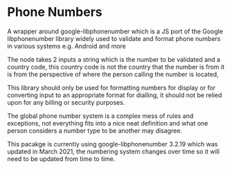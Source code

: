 # Phone Numbers

A wrapper around google-libphonenumber which is a JS port of the Google libphonenumber library widely used to validate and format phone numbers in various systems e.g. Android and more

The node takes 2 inputs a string which is the number to be validated and a country code, this country code is not the country that the number is from it is from the perspective of where the person calling the number is located, 

This library should only be used for formatting numbers for display or for converting input to an appropriate format for dialling, it should not be relied upon for any billing or security purposes.

The global phone number system is a complex mess of rules and exceptions, not everything fits into a nice neat definition and what one person considers a number type to be another may disagree.

This pacakge is currently using google-libphonenumber 3.2.19 which was updated in March 2021, the numbering system changes over time so it will need to be updated from time to time.
